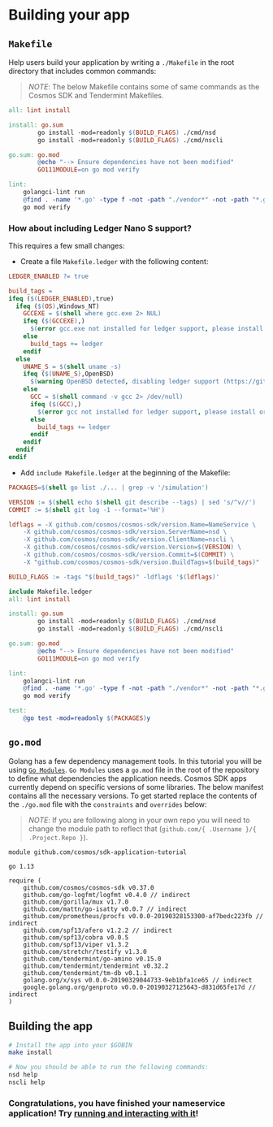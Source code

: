 # Building your app

## `Makefile`

Help users build your application by writing a `./Makefile` in the root directory that includes common commands:

> _*NOTE*_: The below Makefile contains some of same commands as the Cosmos SDK and Tendermint Makefiles.

```makefile
all: lint install

install: go.sum
		go install -mod=readonly $(BUILD_FLAGS) ./cmd/nsd
		go install -mod=readonly $(BUILD_FLAGS) ./cmd/nscli

go.sum: go.mod
		@echo "--> Ensure dependencies have not been modified"
		GO111MODULE=on go mod verify

lint:
	golangci-lint run
	@find . -name '*.go' -type f -not -path "./vendor*" -not -path "*.git*" | xargs gofmt -d -s
	go mod verify
```

### How about including Ledger Nano S support?

This requires a few small changes:

- Create a file `Makefile.ledger` with the following content:

```makefile
LEDGER_ENABLED ?= true

build_tags =
ifeq ($(LEDGER_ENABLED),true)
  ifeq ($(OS),Windows_NT)
    GCCEXE = $(shell where gcc.exe 2> NUL)
    ifeq ($(GCCEXE),)
      $(error gcc.exe not installed for ledger support, please install or set LEDGER_ENABLED=false)
    else
      build_tags += ledger
    endif
  else
    UNAME_S = $(shell uname -s)
    ifeq ($(UNAME_S),OpenBSD)
      $(warning OpenBSD detected, disabling ledger support (https://github.com/cosmos/cosmos-sdk/issues/1988))
    else
      GCC = $(shell command -v gcc 2> /dev/null)
      ifeq ($(GCC),)
        $(error gcc not installed for ledger support, please install or set LEDGER_ENABLED=false)
      else
        build_tags += ledger
      endif
    endif
  endif
endif
```

- Add `include Makefile.ledger` at the beginning of the Makefile:

```makefile
PACKAGES=$(shell go list ./... | grep -v '/simulation')

VERSION := $(shell echo $(shell git describe --tags) | sed 's/^v//')
COMMIT := $(shell git log -1 --format='%H')

ldflags = -X github.com/cosmos/cosmos-sdk/version.Name=NameService \
	-X github.com/cosmos/cosmos-sdk/version.ServerName=nsd \
	-X github.com/cosmos/cosmos-sdk/version.ClientName=nscli \
	-X github.com/cosmos/cosmos-sdk/version.Version=$(VERSION) \
	-X github.com/cosmos/cosmos-sdk/version.Commit=$(COMMIT) \
	-X "github.com/cosmos/cosmos-sdk/version.BuildTags=$(build_tags)"

BUILD_FLAGS := -tags "$(build_tags)" -ldflags '$(ldflags)'

include Makefile.ledger
all: lint install

install: go.sum
		go install -mod=readonly $(BUILD_FLAGS) ./cmd/nsd
		go install -mod=readonly $(BUILD_FLAGS) ./cmd/nscli

go.sum: go.mod
		@echo "--> Ensure dependencies have not been modified"
		GO111MODULE=on go mod verify

lint:
	golangci-lint run
	@find . -name '*.go' -type f -not -path "./vendor*" -not -path "*.git*" | xargs gofmt -d -s
	go mod verify

test:
	@go test -mod=readonly $(PACKAGES)y

```

## `go.mod`

Golang has a few dependency management tools. In this tutorial you will be using [`Go Modules`](https://github.com/golang/go/wiki/Modules). `Go Modules` uses a `go.mod` file in the root of the repository to define what dependencies the application needs. Cosmos SDK apps currently depend on specific versions of some libraries. The below manifest contains all the necessary versions. To get started replace the contents of the `./go.mod` file with the `constraints` and `overrides` below:

> _*NOTE*_: If you are following along in your own repo you will need to change the module path to reflect that (`github.com/{ .Username }/{ .Project.Repo }`).

```
module github.com/cosmos/sdk-application-tutorial

go 1.13

require (
	github.com/cosmos/cosmos-sdk v0.37.0
	github.com/go-logfmt/logfmt v0.4.0 // indirect
	github.com/gorilla/mux v1.7.0
	github.com/mattn/go-isatty v0.0.7 // indirect
	github.com/prometheus/procfs v0.0.0-20190328153300-af7bedc223fb // indirect
	github.com/spf13/afero v1.2.2 // indirect
	github.com/spf13/cobra v0.0.5
	github.com/spf13/viper v1.3.2
	github.com/stretchr/testify v1.3.0
	github.com/tendermint/go-amino v0.15.0
	github.com/tendermint/tendermint v0.32.2
	github.com/tendermint/tm-db v0.1.1
	golang.org/x/sys v0.0.0-20190329044733-9eb1bfa1ce65 // indirect
	google.golang.org/genproto v0.0.0-20190327125643-d831d65fe17d // indirect
)
```

## Building the app

```bash
# Install the app into your $GOBIN
make install

# Now you should be able to run the following commands:
nsd help
nscli help
```

### Congratulations, you have finished your nameservice application! Try [running and interacting with it](./build-run.md)!
